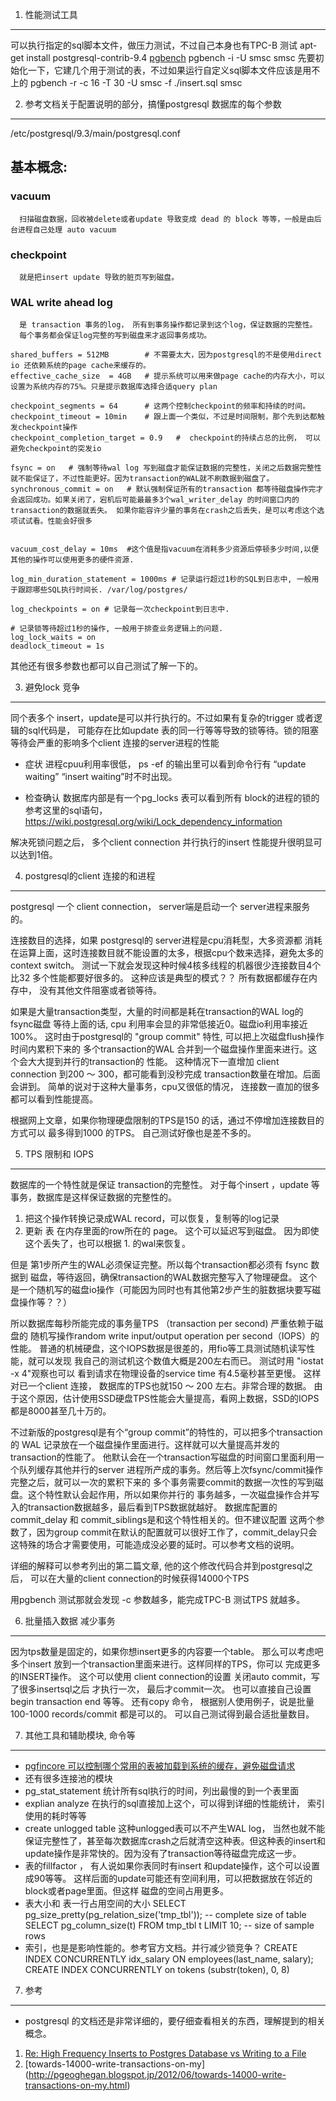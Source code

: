 1. 性能测试工具
----------------
可以执行指定的sql脚本文件，做压力测试，不过自己本身也有TPC-B 测试
apt-get install postgresql-contrib-9.4
[pgbench](http://www.postgresql.org/docs/9.4/static/pgbench.html)
pgbench -i -U smsc  smsc
先要初始化一下，它建几个用于测试的表，不过如果运行自定义sql脚本文件应该是用不上的
pgbench -r  -c 16 -T 30 -U smsc -f ./insert.sql smsc



2. 参考文档关于配置说明的部分，搞懂postgresql 数据库的每个参数
--------------------------------------------------------------
/etc/postgresql/9.3/main/postgresql.conf

## 基本概念:
### vacuum
      扫描磁盘数据，回收被delete或者update 导致变成 dead 的 block 等等，一般是由后台进程自己处理 auto vacuum
### checkpoint
      就是把insert update 导致的脏页写到磁盘。
### WAL write ahead log
      是 transaction 事务的log， 所有到事务操作都记录到这个log，保证数据的完整性。
      每个事务都会保证log完整的写到磁盘来才返回事务成功。

```
shared_buffers = 512MB        # 不需要太大，因为postgresql的不是使用direct io 还依赖系统的page cache来缓存的。
effective_cache_size  = 4GB   # 提示系统可以用来做page cache的内存大小，可以设置为系统内存的75%。只是提示数据库选择合适query plan

checkpoint_segments = 64      # 这两个控制checkpoint的频率和持续的时间。
checkpoint_timeout = 10min    # 跟上面一个类似，不过是时间限制，那个先到达都触发checkpoint操作
checkpoint_completion_target = 0.9   #  checkpoint的持续占总的比例， 可以避免checkpoint的突发io

fsync = on   # 强制等待wal log 写到磁盘才能保证数据的完整性，关闭之后数据完整性就不能保证了，不过性能更好。因为transaction的WAL就不刷数据到磁盘了。
synchronous_commit = on   # 默认强制保证所有的transaction 都等待磁盘操作完才会返回成功。如果关闭了，宕机后可能最最多3个wal_writer_delay 的时间窗口内的transaction的数据就丢失。 如果你能容许少量的事务在crash之后丢失，是可以考虑这个选项试试看。性能会好很多


vacuum_cost_delay = 10ms  #这个值是指vacuum在消耗多少资源后停顿多少时间,以便其他的操作可以使用更多的硬件资源.

log_min_duration_statement = 1000ms # 记录运行超过1秒的SQL到日志中, 一般用于跟踪哪些SQL执行时间长. /var/log/postgres/

log_checkpoints = on # 记录每一次checkpoint到日志中.

# 记录锁等待超过1秒的操作, 一般用于排查业务逻辑上的问题.
log_lock_waits = on
deadlock_timeout = 1s
```

其他还有很多参数也都可以自己测试了解一下的。



3. 避免lock 竞争
-----------------
同个表多个 insert，update是可以并行执行的。不过如果有复杂的trigger 或者逻辑的sql代码是，
可能存在比如update 表的同一行等等导致的锁等待。锁的阻塞等待会严重的影响多个client
连接的server进程的性能

- 症状
进程cpuu利用率很低，
ps -ef 的输出里可以看到命令行有 “update waiting” “insert waiting”时不时出现。

- 检查确认
数据库内部是有一个pg_locks 表可以看到所有 block的进程的锁的
参考这里的sql语句，
https://wiki.postgresql.org/wiki/Lock_dependency_information

解决死锁问题之后， 多个client connection 并行执行的insert 性能提升很明显可以达到1倍。



4. postgresql的client 连接的和进程
-----------------------------------
 postgresql 一个 client connection， server端是启动一个 server进程来服务的。

 连接数目的选择，如果 postgresql的 server进程是cpu消耗型，大多资源都
 消耗在运算上面，这时连接数目就不能设置的太多，根据cpu个数来选择，避免太多的
 context switch。 测试一下就会发现这种时候4核多线程的机器很少连接数目4个比32
 多个性能都要好很多的。  这种应该是典型的模式？？  所有数据都缓存在内存中，
 没有其他文件阻塞或者锁等待。

如果是大量transaction类型，大量的时间都是耗在transaction的WAL log的fsync磁盘
等待上面的话, cpu 利用率会显的非常低接近0。磁盘io利用率接近100%。
这时由于postgresql的 "group commit" 特性, 可以把上次磁盘flush操作时间内累积下来的
多个transaction的WAL 合并到一个磁盘操作里面来进行。这个会大大提到并行的transaction的
性能。 这种情况下一直增加 client connection 到200 ～ 300，都可能看到没秒完成
transaction数量在增加。后面会讲到。 简单的说对于这种大量事务，cpu又很低的情况，
连接数一直加的很多都可以看到性能提高。

根据网上文章，如果你物理硬盘限制的TPS是150 的话，通过不停增加连接数目的方式可以
最多得到1000 的TPS。 自己测试好像也是差不多的。


5.  TPS 限制和 IOPS
-------------------

数据库的一个特性就是保证 transaction的完整性。
对于每个insert ，update 等事务，数据库是这样保证数据的完整性的。
  1. 把这个操作转换记录成WAL record，可以恢复，复制等的log记录
  2. 更新 表 在内存里面的row所在的 page。 这个可以延迟写到磁盘。
    因为即使这个丢失了，也可以根据 1. 的wal来恢复。

  但是 第1步所产生的WAL必须保证完整。所以每个transaction都必须有 fsync 数据到
  磁盘，等待返回，确保transaction的WAL数据完整写入了物理硬盘。
  这个是一个随机写的磁盘io操作（可能因为同时也有其他第2步产生的脏数据块要写磁盘操作等？？）

  所以数据库每秒所能完成的事务量TPS （transaction per second) 严重依赖于磁盘的
  随机写操作random write input/output operation per second（IOPS）的性能。
  普通的机械硬盘，这个IOPS数据是很差的，用fio等工具测试随机读写性能，就可以发现
  我自己的测试机这个数值大概是200左右而已。 测试时用 "iostat -x 4"观察也可以
  看到请求在物理设备的service time 有4.5毫秒甚至更慢。
  这样对已一个client 连接， 数据库的TPS也就150 ～ 200 左右。非常合理的数据。
  由于这个原因，估计使用SSD硬盘TPS性能会大量提高，看网上数据，SSD的IOPS都是8000甚至几十万的。

  不过新版的postgresql是有个“group commit”的特性的，可以把多个transaction的
  WAL 记录放在一个磁盘操作里面进行。这样就可以大量提高并发的transaction的性能了。
  他默认会在一个transaction写磁盘的时间窗口里面利用一个队列缓存其他并行的server
  进程所产成的事务。然后等上次fsync/commit操作完整之后，就可以一次的累积下来的
  多个事务需要commit的数据一次性的写到磁盘。这个特性默认会起作用，所以如果你并行的
  事务越多，一次磁盘操作合并写入的transaction数据越多，最后看到TPS数据就越好。
  数据库配置的commit_delay 和 commit_siblings是和这个特性相关的。但不建议配置
  这两个参数了，因为group commit在默认的配置就可以很好工作了，commit_delay只会
  这特殊的场合才需要使用，可能造成没必要的延时。可以参考文档的说明。

  详细的解释可以参考列出的第二篇文章, 他的这个修改代码合并到postgresql之后，
  可以在大量的client connection的时候获得14000个TPS

  用pgbench 测试那就会发现  -c  参数越多，能完成TPC-B  测试TPS 就越多。



6.  批量插入数据 减少事务
-------------------------
因为tps数量是固定的，如果你想insert更多的内容要一个table。
那么可以考虑吧多个insert 放到一个transaction里面来进行。这样同样的TPS，你可以
完成更多的INSERT操作。
这个可以使用 client connection的设置 关闭auto commit，写了很多insertsql之后
才执行一次， 最后才commit一次。 也可以直接自己设置 begin transaction end
等等。 还有copy 命令，
根据别人使用例子，说是批量100-1000 records/commit 都是可以的。
可以自己测试得到最合适批量数目。



7. 其他工具和辅助模块, 命令等
------------------------------
- [pgfincore 可以控制哪个常用的表被加载到系统的缓存，避免磁盘请求](https://github.com/klando/pgfincore)
- 还有很多连接池的模块
- pg_stat_statement  统计所有sql执行的时间，列出最慢的到一个表里面
- explian analyze 在执行的sql直接加上这个，可以得到详细的性能统计， 索引使用的耗时等等
- create unlogged table    这种unlogged表可以不产生WAL log，
   当然也就不能保证完整性了，甚至每次数据库crash之后就清空这种表。但这种表的insert和
    update操作是非常快的。因为没有了transaction等待磁盘完成这一步。
- 表的fillfactor ， 有人说如果你表同时有insert 和update操作，这个可以设置成90等等。
  这样后面的update可能还有空间利用，可以把数据放在邻近的block或者page里面。但这样
  磁盘的空间占用更多。
- 表大小和 表一行占用空间的大小
   SELECT pg_size_pretty(pg_relation_size('tmp_tbl'));  -- complete size of table
   SELECT pg_column_size(t) FROM tmp_tbl t LIMIT 10;  -- size of sample rows
- 索引，也是是影响性能的。参考官方文档。并行减少锁竞争？
  CREATE INDEX CONCURRENTLY idx_salary ON employees(last_name, salary);
  CREATE INDEX CONCURRENTLY on tokens (substr(token), 0, 8)

7.  参考
---------
  - postgresql 的文档还是非常详细的，要仔细查看相关的东西，理解提到的相关概念。
  1. [Re: High Frequency Inserts to Postgres Database vs Writing to a File](http://www.postgresql.org/message-id/4AF18F92.2060007@2ndquadrant.com)
  2. [towards-14000-write-transactions-on-my] (http://pgeoghegan.blogspot.jp/2012/06/towards-14000-write-transactions-on-my.html)
